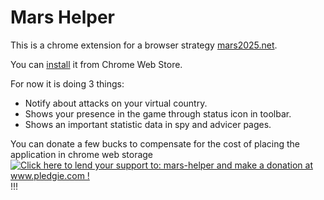 # Mars Helper

This is a chrome extension for a browser strategy [mars2025.net](http://mars2025.net "browser game mars2025"). 

You can [install](https://chrome.google.com/webstore/detail/npfcldnmldgoemkcafnbcfmpjdgbecdi) it from Chrome Web Store.

For now it is doing 3 things:
- Notify about attacks on your virtual country.
- Shows your presence in the game through status icon in toolbar.
- Shows an important statistic data in spy and advicer pages.

You can donate a few bucks to compensate for the cost of placing the application in chrome web storage
[![Click here to lend your support to: mars-helper and make a donation at www.pledgie.com !](https://www.pledgie.com/campaigns/17995.png?skin_name=chrome)](http://www.pledgie.com/campaigns/17995)!!!